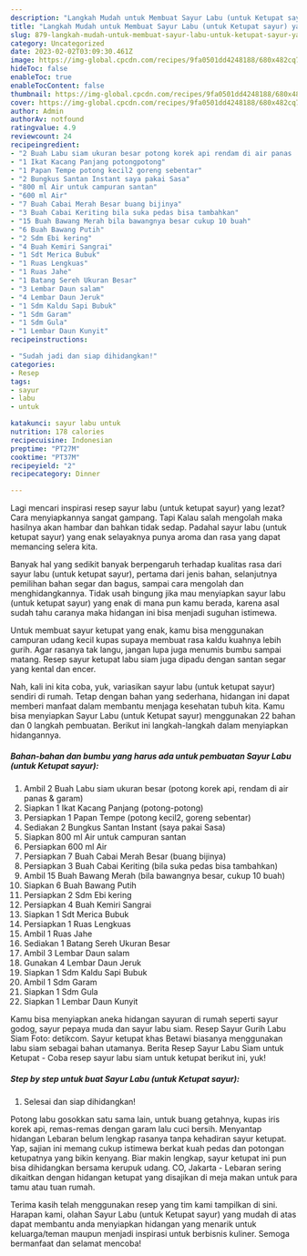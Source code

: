 ```yaml
---
description: "Langkah Mudah untuk Membuat Sayur Labu (untuk Ketupat sayur) yang Bisa Manjain Lidah, Buat Buka Puasa}"
title: "Langkah Mudah untuk Membuat Sayur Labu (untuk Ketupat sayur) yang Bisa Manjain Lidah, Buat Buka Puasa}"
slug: 879-langkah-mudah-untuk-membuat-sayur-labu-untuk-ketupat-sayur-yang-bisa-manjain-lidah-buat-buka-puasa
category: Uncategorized
date: 2023-02-02T03:09:30.461Z
image: https://img-global.cpcdn.com/recipes/9fa0501dd4248188/680x482cq70/sayur-labu-untuk-ketupat-sayur-foto-resep-utama.jpg
hideToc: false
enableToc: true
enableTocContent: false
thumbnail: https://img-global.cpcdn.com/recipes/9fa0501dd4248188/680x482cq70/sayur-labu-untuk-ketupat-sayur-foto-resep-utama.jpg
cover: https://img-global.cpcdn.com/recipes/9fa0501dd4248188/680x482cq70/sayur-labu-untuk-ketupat-sayur-foto-resep-utama.jpg
author: Admin
authorAv: notfound
ratingvalue: 4.9
reviewcount: 24
recipeingredient:
- "2 Buah Labu siam ukuran besar potong korek api rendam di air panas  garam"
- "1 Ikat Kacang Panjang potongpotong"
- "1 Papan Tempe potong kecil2 goreng sebentar"
- "2 Bungkus Santan Instant saya pakai Sasa"
- "800 ml Air untuk campuran santan"
- "600 ml Air"
- "7 Buah Cabai Merah Besar buang bijinya"
- "3 Buah Cabai Keriting bila suka pedas bisa tambahkan"
- "15 Buah Bawang Merah bila bawangnya besar cukup 10 buah"
- "6 Buah Bawang Putih"
- "2 Sdm Ebi kering"
- "4 Buah Kemiri Sangrai"
- "1 Sdt Merica Bubuk"
- "1 Ruas Lengkuas"
- "1 Ruas Jahe"
- "1 Batang Sereh Ukuran Besar"
- "3 Lembar Daun salam"
- "4 Lembar Daun Jeruk"
- "1 Sdm Kaldu Sapi Bubuk"
- "1 Sdm Garam"
- "1 Sdm Gula"
- "1 Lembar Daun Kunyit"
recipeinstructions:

- "Sudah jadi dan siap dihidangkan!"
categories:
- Resep
tags:
- sayur
- labu
- untuk

katakunci: sayur labu untuk 
nutrition: 178 calories
recipecuisine: Indonesian
preptime: "PT27M"
cooktime: "PT37M"
recipeyield: "2"
recipecategory: Dinner

---
```



Lagi mencari inspirasi resep sayur labu (untuk ketupat sayur) yang lezat? Cara menyiapkannya sangat gampang. Tapi Kalau salah mengolah maka hasilnya akan hambar dan bahkan tidak sedap. Padahal sayur labu (untuk ketupat sayur) yang enak selayaknya punya aroma dan rasa yang dapat memancing selera kita.


Banyak hal yang sedikit banyak berpengaruh terhadap kualitas rasa dari sayur labu (untuk ketupat sayur), pertama dari jenis bahan, selanjutnya pemilihan bahan segar dan bagus, sampai cara mengolah dan menghidangkannya. Tidak usah bingung jika mau menyiapkan sayur labu (untuk ketupat sayur) yang enak di mana pun kamu berada, karena asal sudah tahu caranya maka hidangan ini bisa menjadi suguhan istimewa.

Untuk membuat sayur ketupat yang enak, kamu bisa menggunakan campuran udang kecil kupas supaya membuat rasa kaldu kuahnya lebih gurih. Agar rasanya tak langu, jangan lupa juga menumis bumbu sampai matang. Resep sayur ketupat labu siam juga dipadu dengan santan segar yang kental dan encer.


Nah, kali ini kita coba, yuk, variasikan sayur labu (untuk ketupat sayur) sendiri di rumah. Tetap dengan bahan yang sederhana, hidangan ini dapat memberi manfaat dalam membantu menjaga kesehatan tubuh kita. Kamu bisa menyiapkan Sayur Labu (untuk Ketupat sayur) menggunakan 22 bahan dan 0 langkah pembuatan. Berikut ini langkah-langkah dalam menyiapkan hidangannya.

<!--inarticleads1-->

##### Bahan-bahan dan bumbu yang harus ada untuk pembuatan Sayur Labu (untuk Ketupat sayur):

1. Ambil 2 Buah Labu siam ukuran besar (potong korek api, rendam di air panas &amp; garam)
1. Siapkan 1 Ikat Kacang Panjang (potong-potong)
1. Persiapkan 1 Papan Tempe (potong kecil2, goreng sebentar)
1. Sediakan 2 Bungkus Santan Instant (saya pakai Sasa)
1. Siapkan 800 ml Air untuk campuran santan
1. Persiapkan 600 ml Air
1. Persiapkan 7 Buah Cabai Merah Besar (buang bijinya)
1. Persiapkan 3 Buah Cabai Keriting (bila suka pedas bisa tambahkan)
1. Ambil 15 Buah Bawang Merah (bila bawangnya besar, cukup 10 buah)
1. Siapkan 6 Buah Bawang Putih
1. Persiapkan 2 Sdm Ebi kering
1. Persiapkan 4 Buah Kemiri Sangrai
1. Siapkan 1 Sdt Merica Bubuk
1. Persiapkan 1 Ruas Lengkuas
1. Ambil 1 Ruas Jahe
1. Sediakan 1 Batang Sereh Ukuran Besar
1. Ambil 3 Lembar Daun salam
1. Gunakan 4 Lembar Daun Jeruk
1. Siapkan 1 Sdm Kaldu Sapi Bubuk
1. Ambil 1 Sdm Garam
1. Siapkan 1 Sdm Gula
1. Siapkan 1 Lembar Daun Kunyit


Kamu bisa menyiapkan aneka hidangan sayuran di rumah seperti sayur godog, sayur pepaya muda dan sayur labu siam. Resep Sayur Gurih Labu Siam Foto: detikcom. Sayur ketupat khas Betawi biasanya menggunakan labu siam sebagai bahan utamanya. Berita Resep Sayur Labu Siam untuk Ketupat - Coba resep sayur labu siam untuk ketupat berikut ini, yuk! 

<!--inarticleads2-->

##### Step by step untuk buat Sayur Labu (untuk Ketupat sayur):


1. Selesai dan siap dihidangkan!

Potong labu gosokkan satu sama lain, untuk buang getahnya, kupas iris korek api, remas-remas dengan garam lalu cuci bersih. Menyantap hidangan Lebaran belum lengkap rasanya tanpa kehadiran sayur ketupat. Yap, sajian ini memang cukup istimewa berkat kuah pedas dan potongan ketupatnya yang bikin kenyang. Biar makin lengkap, sayur ketupat ini pun bisa dihidangkan bersama kerupuk udang. CO, Jakarta - Lebaran sering dikaitkan dengan hidangan ketupat yang disajikan di meja makan untuk para tamu atau tuan rumah. 

Terima kasih telah menggunakan resep yang tim kami tampilkan di sini. Harapan kami, olahan Sayur Labu (untuk Ketupat sayur) yang mudah di atas dapat membantu anda menyiapkan hidangan yang menarik untuk keluarga/teman maupun menjadi inspirasi untuk berbisnis kuliner. Semoga bermanfaat dan selamat mencoba!
